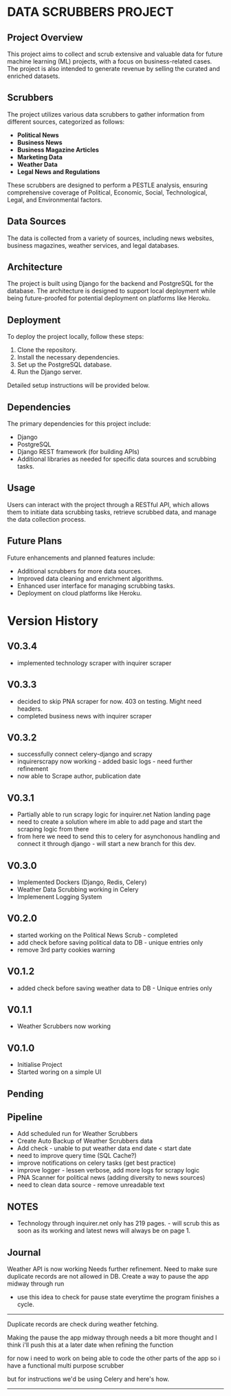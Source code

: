 # DATA SCRUBBERS PROJECT

## Project Overview
This project aims to collect and scrub extensive and valuable data for future machine learning (ML) projects, with a focus on business-related cases. The project is also intended to generate revenue by selling the curated and enriched datasets.

## Scrubbers
The project utilizes various data scrubbers to gather information from different sources, categorized as follows:
- **Political News**
- **Business News**
- **Business Magazine Articles**
- **Marketing Data**
- **Weather Data**
- **Legal News and Regulations**

These scrubbers are designed to perform a PESTLE analysis, ensuring comprehensive coverage of Political, Economic, Social, Technological, Legal, and Environmental factors.

## Data Sources
The data is collected from a variety of sources, including news websites, business magazines, weather services, and legal databases.

## Architecture
The project is built using Django for the backend and PostgreSQL for the database. The architecture is designed to support local deployment while being future-proofed for potential deployment on platforms like Heroku.

## Deployment
To deploy the project locally, follow these steps:
1. Clone the repository.
2. Install the necessary dependencies.
3. Set up the PostgreSQL database.
4. Run the Django server.

Detailed setup instructions will be provided below.

## Dependencies
The primary dependencies for this project include:
- Django
- PostgreSQL
- Django REST framework (for building APIs)
- Additional libraries as needed for specific data sources and scrubbing tasks.

## Usage
Users can interact with the project through a RESTful API, which allows them to initiate data scrubbing tasks, retrieve scrubbed data, and manage the data collection process.

## Future Plans
Future enhancements and planned features include:
- Additional scrubbers for more data sources.
- Improved data cleaning and enrichment algorithms.
- Enhanced user interface for managing scrubbing tasks.
- Deployment on cloud platforms like Heroku.

# Version History

## V0.3.4
- implemented technology scraper with inquirer scraper

## V0.3.3
- decided to skip PNA scraper for now. 403 on testing. Might need headers.
- completed business news with inquirer scraper

## V0.3.2
- successfully connect celery-django and scrapy
- inquirerscrapy now working - added basic logs - need further refinement
- now able to Scrape author, publication date

## V0.3.1
- Partially able to run scrapy logic for inquirer.net Nation landing page
- need to create a solution where im able to add page and start the scraping logic from there
- from here we need to send this to celery for asynchonous handling and connect it through django - will start a new branch for this dev.


## V0.3.0
- Implemented Dockers (Django, Redis, Celery)
- Weather Data Scrubbing working in Celery
- Implemenent Logging System

## V0.2.0
- started working on the Political News Scrub - completed
- add check before saving political data to DB - unique entries only
- remove 3rd party cookies warning

## V0.1.2
- added check before saving weather data to DB - Unique entries only

## V0.1.1
- Weather Scrubbers now working

## V0.1.0
- Initialise Project
- Started woring on a simple UI

## Pending


## Pipeline
- Add scheduled run for Weather Scrubbers
- Create Auto Backup of Weather Scrubbers data
- Add check - unable to put weather data end date < start date
- need to improve query time (SQL Cache?)
- improve notifications on celery tasks (get best practice)
- improve logger - lessen verbose, add more logs for scrapy logic
- PNA Scanner for political news (adding diversity to news sources)
- need to clean data source - remove unreadable text


## NOTES
- Technology through inquirer.net only has 219 pages. - will scrub this as soon as its working and latest news will always be on page 1.



## Journal

Weather API is now working
Needs further refinement. Need to make sure duplicate records are not allowed in DB.
Create a way to pause the app midway through run
- use this idea to check for pause state everytime the program finishes a cycle.

-----------------
Duplicate records are check during weather fetching.

Making the pause the app midway through needs a bit more thought and I think i'll push this at a later date when refining the function

for now i need to work on being able to code the other parts of the app so i have a functional multi purpose scrubber

but for instructions we'd be using Celery and here's how.

------------